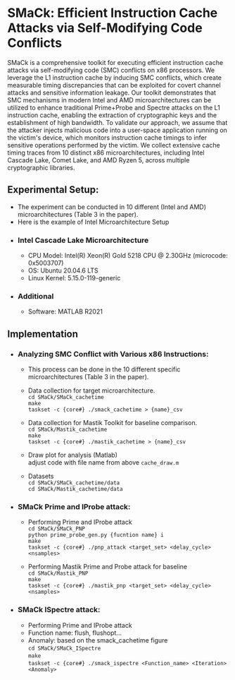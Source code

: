 # SMaCk: Efficient Instruction Cache Attacks via Self-Modifying Code Conflicts

SMaCk is a comprehensive toolkit for executing efficient instruction cache attacks via self-modifying code (SMC) conflicts on x86 processors. We leverage the L1 instruction cache by inducing SMC conflicts, which create measurable timing discrepancies that can be exploited for covert channel attacks and sensitive information leakage. Our toolkit demonstrates that SMC mechanisms in modern Intel and AMD microarchitectures can be utilized to enhance traditional Prime+Probe and Spectre attacks on the L1 instruction cache, enabling the extraction of cryptographic keys and the establishment of high bandwidth.
To validate our approach, we assume that the attacker injects malicious code into a user-space application running on the victim's device, which monitors instruction cache timings to infer sensitive operations performed by the victim. We collect extensive cache timing traces from 10 distinct x86 microarchitectures, including Intel Cascade Lake, Comet Lake, and AMD Ryzen 5, across multiple cryptographic libraries.

## Experimental Setup: 
* The experiment can be conducted in 10 different (Intel and AMD) microarchitectures (Table 3 in the paper).
* Here is the example of Intel Microarchitecture Setup
- ### Intel Cascade Lake Microarchitecture
  * CPU Model: Intel(R) Xeon(R) Gold 5218 CPU @ 2.30GHz (microcode: 0x5003707)
  * OS: Ubuntu 20.04.6 LTS
  * Linux Kernel: 5.15.0-119-generic
 
- ### Additional
  * Software: MATLAB R2021
    
## Implementation 
- ### Analyzing SMC Conflict with Various x86 Instructions:
  * This process can be done in the 10 different specific microarchitectures (Table 3 in the paper).<br/>
  * Data collection for target microarchitecture.<br/>
  `cd SMaCk/SMaCk_cachetime`<br/>
  `make`<br/>
  `taskset -c {core#} ./smack_cachetime > {name}_csv`<br/>

  * Data collection for Mastik Toolkit for baseline comparison.<br/>
  `cd SMaCk/Mastik_cachetime`<br/>
  `make`<br/>
  `taskset -c {core#} ./mastik_cachetime > {name}_csv`<br/>
  
  * Draw plot for analysis (Matlab) <br/>
  adjust code with file name from above
  `cache_draw.m`<br/>

  * Datasets <br/>
  `cd SMaCk/SMaCk_cachetime/data`<br/>
  `cd SMaCk/Mastik_cachetime/data`<br/>

- ### SMaCk Prime and IProbe attack:
  * Performing Prime and IProbe attack  <br/>
  `cd SMaCk/SMaCk_PNP`<br/>
  `python prime_probe_gen.py {fucntion name} i`<br/>
  `make`<br/>
  `taskset -c {core#} ./pnp_attack <target_set> <delay_cycle> <nsamples>`<br/>

  * Performing Mastik Prime and Probe attack for baseline <br/>
  `cd SMaCk/Mastik_PNP`<br/>
  `make`<br/>
  `taskset -c {core#} ./mastik_pnp <target_set> <delay_cycle> <nsamples>`<br/>
  
- ### SMaCk ISpectre attack:
  * Performing Prime and IProbe attack <br/>
  * Function name: flush, flushopt... <br/>
  * Anomaly: based on the smack_cachetime figure <br/>
  `cd SMaCk/SMaCk_ISpectre`<br/>
  `make`<br/>
  `taskset -c {core#} ./smack_ispectre <Function_name> <Iteration> <Anomaly>`<br/>
